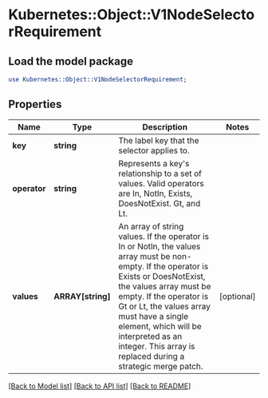 # Kubernetes::Object::V1NodeSelectorRequirement

## Load the model package
```perl
use Kubernetes::Object::V1NodeSelectorRequirement;
```

## Properties
Name | Type | Description | Notes
------------ | ------------- | ------------- | -------------
**key** | **string** | The label key that the selector applies to. | 
**operator** | **string** | Represents a key&#39;s relationship to a set of values. Valid operators are In, NotIn, Exists, DoesNotExist. Gt, and Lt. | 
**values** | **ARRAY[string]** | An array of string values. If the operator is In or NotIn, the values array must be non-empty. If the operator is Exists or DoesNotExist, the values array must be empty. If the operator is Gt or Lt, the values array must have a single element, which will be interpreted as an integer. This array is replaced during a strategic merge patch. | [optional] 

[[Back to Model list]](../README.md#documentation-for-models) [[Back to API list]](../README.md#documentation-for-api-endpoints) [[Back to README]](../README.md)


